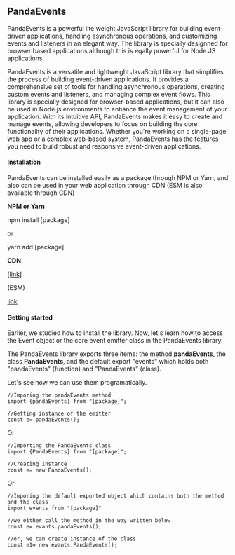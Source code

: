 ## PandaEvents

PandaEvents is a powerful lite weight JavaScript library for building event-driven applications, handling asynchronous operations, and customizing events and listeners in an elegant way. The library is specially designned for browser based applications although this is eqally powerful for Node.JS applications.

PandaEvents is a versatile and lightweight JavaScript library that simplifies the process of building event-driven applications. It provides a comprehensive set of tools for handling asynchronous operations, creating custom events and listeners, and managing complex event flows. This library is specially designed for browser-based applications, but it can also be used in Node.js environments to enhance the event management of your application. With its intuitive API, PandaEvents makes it easy to create and manage events, allowing developers to focus on building the core functionality of their applications. Whether you're working on a single-page web app or a complex web-based system, PandaEvents has the features you need to build robust and responsive event-driven applications.

#### Installation

PandaEvents can be installed easily as a package through NPM or Yarn, and also can be used in your web application through CDN (ESM is also available through CDN)

**NPM or Yarn**

npm install [package]

or

yarn add [package]

**CDN**

[[link]](https://)

(ESM)

[link](https://)

#### Getting started

Earlier, we studied how to install the library. Now, let's learn how to access the Event object or the core event emitter class in the PandaEvents library.

The PandaEvents library exports three items: the method **pandaEvents**, the class **PandaEvents**, and the default export "events" which holds both "pandaEvents" (function) and "PandaEvents" (class).

Let's see how we can use them programatically.

```
//Imporing the pandaEvents method
import {pandaEvents} from "[package]";

//Getting instance of the emitter
const e= pandaEvents();
```

Or

```
//Importing the PandaEvents class
import {PandaEvents} from "[package]";

//Creating instance
const e= new PandaEvents();
```

Or

```
//Imporing the default exported object which contains both the method and the class
import events from "[package]"

//we either call the method in the way written below
const e= evants.pandaEvents();

//or, we can create instance of the class
const e1= new evants.PandaEvents();
```
